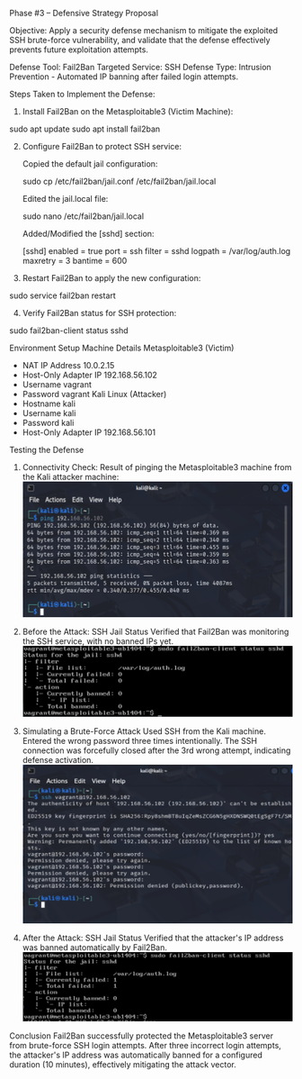 Phase #3 – Defensive Strategy Proposal

Objective:
Apply a security defense mechanism to mitigate the exploited SSH brute-force vulnerability, and validate that the defense effectively prevents future exploitation attempts.

Defense Tool: Fail2Ban
Targeted Service: SSH
Defense Type: Intrusion Prevention - Automated IP banning after failed login attempts.


Steps Taken to Implement the Defense:

1. Install Fail2Ban on the Metasploitable3 (Victim Machine):

sudo apt update
sudo apt install fail2ban

2. Configure Fail2Ban to protect SSH service:

    Copied the default jail configuration:

    sudo cp /etc/fail2ban/jail.conf /etc/fail2ban/jail.local

    Edited the jail.local file:

    sudo nano /etc/fail2ban/jail.local

    Added/Modified the [sshd] section:

    [sshd]
    enabled = true
    port = ssh
    filter = sshd
    logpath = /var/log/auth.log
    maxretry = 3
    bantime = 600

3. Restart Fail2Ban to apply the new configuration:

sudo service fail2ban restart

4. Verify Fail2Ban status for SSH protection:

sudo fail2ban-client status sshd

Environment Setup
Machine	Details
Metasploitable3 (Victim)	
- NAT IP Address	10.0.2.15
- Host-Only Adapter IP	192.168.56.102
- Username	vagrant
- Password	vagrant
Kali Linux (Attacker)	
- Hostname	kali
- Username	kali
- Password	kali
- Host-Only Adapter IP	192.168.56.101

Testing the Defense
1. Connectivity Check:
Result of pinging the Metasploitable3 machine from the Kali attacker machine:
![alt text](image.png)

2. Before the Attack: SSH Jail Status
Verified that Fail2Ban was monitoring the SSH service, with no banned IPs yet.
![alt text](image-1.png)

3. Simulating a Brute-Force Attack
Used SSH from the Kali machine.
Entered the wrong password three times intentionally.
The SSH connection was forcefully closed after the 3rd wrong attempt, indicating defense activation.
![alt text](image-2.png)

4. After the Attack: SSH Jail Status
Verified that the attacker's IP address was banned automatically by Fail2Ban.
![alt text](image-3.png)

Conclusion
Fail2Ban successfully protected the Metasploitable3 server from brute-force SSH login attempts. After three incorrect login attempts, the attacker's IP address was automatically banned for a configured duration (10 minutes), effectively mitigating the attack vector.